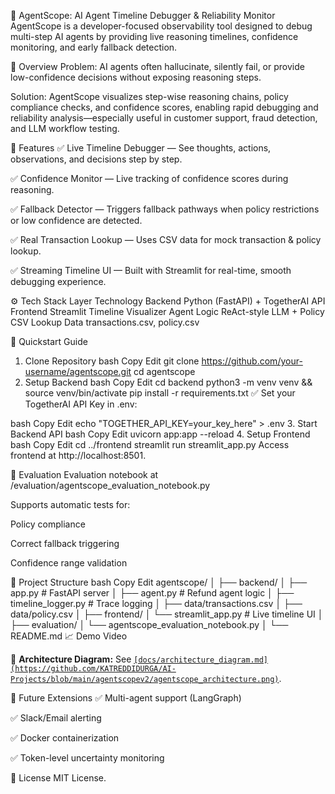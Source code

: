 🧠 AgentScope: AI Agent Timeline Debugger & Reliability Monitor
AgentScope is a developer-focused observability tool designed to debug multi-step AI agents by providing live reasoning timelines, confidence monitoring, and early fallback detection.

🚀 Overview
Problem: AI agents often hallucinate, silently fail, or provide low-confidence decisions without exposing reasoning steps.

Solution: AgentScope visualizes step-wise reasoning chains, policy compliance checks, and confidence scores, enabling rapid debugging and reliability analysis—especially useful in customer support, fraud detection, and LLM workflow testing.

📌 Features
✅ Live Timeline Debugger — See thoughts, actions, observations, and decisions step by step.

✅ Confidence Monitor — Live tracking of confidence scores during reasoning.

✅ Fallback Detector — Triggers fallback pathways when policy restrictions or low confidence are detected.

✅ Real Transaction Lookup — Uses CSV data for mock transaction & policy lookup.

✅ Streaming Timeline UI — Built with Streamlit for real-time, smooth debugging experience.

⚙️ Tech Stack
Layer	Technology
Backend	Python (FastAPI) + TogetherAI API
Frontend	Streamlit Timeline Visualizer
Agent Logic	ReAct-style LLM + Policy CSV Lookup
Data	transactions.csv, policy.csv

🏁 Quickstart Guide
1. Clone Repository
bash
Copy
Edit
git clone https://github.com/your-username/agentscope.git
cd agentscope
2. Setup Backend
bash
Copy
Edit
cd backend
python3 -m venv venv && source venv/bin/activate
pip install -r requirements.txt
✅ Set your TogetherAI API Key in .env:

bash
Copy
Edit
echo "TOGETHER_API_KEY=your_key_here" > .env
3. Start Backend API
bash
Copy
Edit
uvicorn app:app --reload
4. Setup Frontend
bash
Copy
Edit
cd ../frontend
streamlit run streamlit_app.py
Access frontend at http://localhost:8501.

🧪 Evaluation
Evaluation notebook at /evaluation/agentscope_evaluation_notebook.py

Supports automatic tests for:

Policy compliance

Correct fallback triggering

Confidence range validation

📂 Project Structure
bash
Copy
Edit
agentscope/
│
├── backend/
│   ├── app.py              # FastAPI server
│   ├── agent.py            # Refund agent logic
│   ├── timeline_logger.py  # Trace logging
│   ├── data/transactions.csv
│   ├── data/policy.csv
│
├── frontend/
│   └── streamlit_app.py    # Live timeline UI
│
├── evaluation/
│   └── agentscope_evaluation_notebook.py
│
└── README.md
📈 Demo Video

📌 **Architecture Diagram:** See [`[docs/architecture_diagram.md](https://github.com/KATREDDIDURGA/AI-Projects/blob/main/agentscopev2/agentscope_architecture.png)`]([docs/architecture_diagram.md](https://github.com/KATREDDIDURGA/AI-Projects/blob/main/agentscopev2/agentscope_architecture.png)).

📌 Future Extensions
✅ Multi-agent support (LangGraph)

✅ Slack/Email alerting

✅ Docker containerization

✅ Token-level uncertainty monitoring

📜 License
MIT License.
